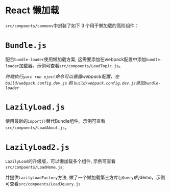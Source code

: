 React 懒加载
========

`src/compoents/commons`中封装了如下 3 个用于懒加载的高阶组件：

# `Bundle.js`

配合`bundle-loader`使用懒加载方案, 这需要添加在webpack配置中添加`bundle-loader`加载器。示例可查看`src/compoents/LoadTopic.js`。

*终端执行`yarn run eject`命令可以暴露webpack配置，在`build/webpack.config.dev.js` 和 `build/webpack.config.dev.js`添加`bundle-loader`*

# `LazilyLoad.js`

使用最新的`import()`替代Bundle组件。示例可查看`src/compoents/LoadAbout.js`。

# `LazilyLoad2.js`

`LazilyLoad`的升级版，可以懒加载多个组件, 示例可查看`src/compoents/LoadHome.js`; 

并提供`LazilyLoadFactory`方法, 做了一个懒加载第三方库(`jQuery`)的demo，示例可查看`src/compoents/LoadJquery.js`